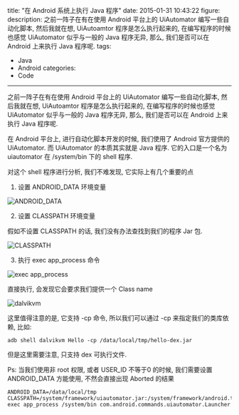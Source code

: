 title: "在 Android 系统上执行 Java 程序"
date: 2015-01-31 10:43:22
figure:
description: 之前一阵子在有在使用 Android 平台上的 UiAutomator 编写一些自动化脚本, 然后我就在想, UiAutoamtor 程序是怎么执行起来的, 在编写程序的时候也感觉 UiAutomator 似乎与一般的 Java 程序无异, 那么, 我们是否可以在 Android 上来执行 Java 程序呢.
tags:
- Java
- Android
categories:
- Code
---


之前一阵子在有在使用 Android 平台上的 UiAutomator 编写一些自动化脚本, 然后我就在想, UiAutoamtor 程序是怎么执行起来的, 在编写程序的时候也感觉 UiAutomator 似乎与一般的 Java 程序无异, 那么, 我们是否可以在 Android 上来执行 Java 程序呢.

在 Android 平台上, 进行自动化脚本开发的时候, 我们使用了 Android 官方提供的 UiAutomator. 而 UiAutomator 的本质其实就是 Java 程序. 它的入口是一个名为 uiautomator 在 /system/bin 下的 shell 程序.

对这个 shell 程序进行分析, 我们不难发现, 它实际上有几个重要的点

1. 设置 ANDROID_DATA 环境变量

![ANDROID_DATA](http://7xirxu.com1.z0.glb.clouddn.com/2015/01/ANDROID_DATA.png)

2. 设置 CLASSPATH 环境变量

假如不设置 CLASSPATH 的话, 我们没有办法查找到我们的程序 Jar 包.

![CLASSPATH](http://7xirxu.com1.z0.glb.clouddn.com/2015/01/CLASSPATH.png)

3. 执行 exec app_process 命令

![exec app_process](http://7xirxu.com1.z0.glb.clouddn.com/2015/01/app_process.png)

直接执行, 会发现它会要求我们提供一个 Class name

![dalvikvm](http://7xirxu.com1.z0.glb.clouddn.com/2015/01/dalvikvm.png)

这里值得注意的是, 它支持 -cp 命令, 所以我们可以通过 -cp 来指定我们的类库依赖, 比如:

    adb shell dalvikvm Hello -cp /data/local/tmp/hello-dex.jar

但是这里需要注意, 只支持 dex 可执行文件.

Ps: 当我们使用非 root 权限, 或者 USER_ID 不等于0 的时候, 我们需要设置 ANDROID_DATA 方能使用, 不然会直接出现 Aborted 的结果

    ANDROID_DATA=/data/local/tmp CLASSPATH=/system/framework/uiautomator.jar:/system/framework/android.test.runner.jar exec app_process /system/bin com.android.commands.uiautomator.Launcher